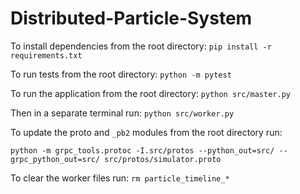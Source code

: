 # Distributed-Particle-System

To install dependencies from the root directory:
`pip install -r requirements.txt`

To run tests from the root directory:
`python -m pytest`

To run the application from the root directory:
`python src/master.py`

Then in a separate terminal run:
`python src/worker.py`

To update the proto and `_pb2` modules from the root directory run:

`python -m grpc_tools.protoc -I.src/protos --python_out=src/ --grpc_python_out=src/ src/protos/simulator.proto`

To clear the worker files run:
`rm particle_timeline_*`
